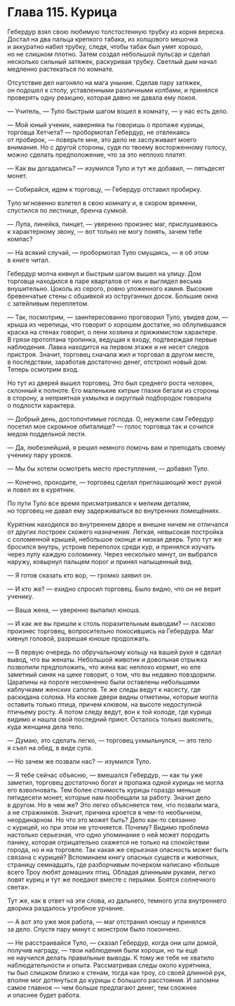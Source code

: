 # Глава 115. Курица

Гебердур взял свою любимую толстостенную трубку из корня вереска. Достал на два пальца крепкого табака, из холщового мешочка и аккуратно набил трубку, следя, чтобы табак был умят хорошо, но не слишком плотно. Затем создал небольшой пульсар и сделал несколько сильный затяжек, раскуривая трубку. Светлый дым начал медленно растекаться по комнате.

Отсутствие дел нагоняло на мага уныние. Сделав пару затяжек, он подошел к столу, уставленными различными колбами, и принялся проверять одну реакцию, которая давно не давала ему покоя. 

— Учитель, — Туло быстрым шагом вошел в комнату, — у нас есть дело.

— Мой юный ученик, наверняка ты говоришь о пропаже курицы, торговца Хетчета? — пробормотал Гебердур, не отвлекаясь от пробирок, — поверьте мне, это дело не заслуживает моего внимания. Но с другой стороны, судя по твоему восторженному голосу, можно сделать предположение, что за это неплохо платят.

— Как вы догадались? — изумился Туло и тут же добавил, — пятьдесят монет.

— Собирайся, идем к торговцу, — Гебердур отставил пробирку.

Туло мгновенно взлетел в свою комнату и, в скором времени, спустился по лестнице, бренча сумкой. 

— Лупа, линейка, пинцет, — уверенно произнес маг, прислушиваюсь к характерному звону, — вот только не могу понять, зачем тебе компас?

— На всякий случай, — пробормотал Туло смущаясь, — я об этом в книге читал.

Гебердур молча кивнул и быстрым шагом вышел на улицу. Дом торговца находился в паре кварталов от них и выглядел весьма внушительно. Цоколь из серого, ровно уложенного камня. Высокие бревенчатые стены с обшивкой из оструганных досок. Большие окна с затейливым переплетом. 

— Так, посмотрим, — заинтересованно проговорил Туло, увидев дом, — крыша из черепицы, что говорит о хорошем достатке, но облупившаяся краска на стенах говорит, о лени хозяина и прижимистом характере. В грязи протоптана тропинка, ведущая к входу, подтверждая первые наблюдения. Лавка находится на первом этаже и не несет следов пристроя. Значит, торговец сначала жил и торговал в другом месте, в последствии, заработав достаточно денег, отстроил новый дом. Теперь осмотрим вход.

Но тут из дверей вышел торговец. Это был среднего роста человек, склонный к полноте. Его маленькие хитрые глазки бегали из стороны в сторону, а неприятная ухмылка и округлый подбородок говорила о подлости характера.

— Добрый день, достопочтимые господа. О, неужели сам Гебердур посетил мое скромное обиталище? — голос торговца так и сочился медом поддельной лести.

— Да, любезнейший, я решил немного помочь вам и преподать своему ученику пару уроков.

— Мы бы хотели осмотреть место преступления, — добавил Туло.

— Конечно, проходите, — торговец сделал приглашающий жест рукой и повел их в курятник.

По пути Туло все время присматривался к мелким деталям, но торговец не давал ему задерживаться во внутренних помещёниях. 

Курятник находился во внутреннем дворе и внешне ничем не отличался от других построек схожего назначения. Легкая, невысокая постройка с соломенной крышей, небольшое оконце и низкая дверь. Туло тут же бросился внутрь, устроив переполох среди кур, и принялся изучать через лупу каждую соломинку. Через несколько минут, он выбрался наружу, ковырнул пальцем порог и принял напыщенный вид.

— Я готов сказать кто вор, — громко заявил он.

— И кто же? — ехидно спросил торговец. Было видно, что он не верит ученику.

— Ваша жена, — уверенно выпалил юноша.

— И как же вы пришли к столь поразительным выводам? — ласково произнес торговец, вопросительно покосившись на Гебердура. Маг кивнул головой, разрешая юноше продолжать.

— В первую очередь по обручальному кольцу на вашей руке я сделал вывод, что вы женаты. Небольшой животик и довольная отрыжка позволили предположить, что жена вас неплохо кормит, но еле заметный синяк на щеке говорит, о том, что вы недавно повздорили. Царапины на пороге несомненно были оставлены небольшими каблучками женских сапогов. Те же следы ведут к насесту, где раскидана солома. На косяке двери видны отметины, которые могла оставить только птица, причем клювом, на высоте недоступной птичьему росту. А потом следу ведут, вон к той колоде, где курица видимо и нашла свой последний приют. Осталось только выяснить, куда женщина дела тело.

— Думаю, это сделать легко, — торговец ухмыльнулся, — это тело я съел на обед, в виде супа.

— Но зачем же позвали нас? — изумился Туло.

— Я тебе сейчас объясню, — вмешался Гебердур, — как ты уже заметил, торговец достаточно богат и пропажа одной курицы не могла его взволновать. Тем более стоимость курицы гораздо меньше пятидесяти монет, которые нам пообещали за работу. Значит дело в другом. Но в чем же? Это легко объясняется тем, что позвали мага, а не стражников. Значит, причина кроется в чем-то необычном, неординарном. Но что это может быть? Дело как-то связанно с курицей, но при этом не уточняется. Почему? Видимо проблема настолько серьезная, что одно упоминание о ней может породить панику, которая отрицательно скажется не только на спокойствии города, но и на торговле. Так какая же серьезная опасность может быть связана с курицей? Вспоминаем книгу опасных существ и животных, страницу семнадцать, где разборчивым почерком написано «больше всего Троу любят домашних птиц. Обладая длинными руками, легко ловят куриц и тут же поедают вместе с перьями. Боятся солнечного света».

Тут же, как в ответ на эти слова, из дальнего, темного угла внутреннего дворика раздалось утробное урчание.

— А вот это уже моя работа, — маг отстранил юношу и принялся за дело. Спустя пару минут с монстром было покончено.

— Не расстраивайся Туло, — сказал Гебердур, когда они шли домой, получив награду, — твои наблюдения были хороши, но ты ещё не научился делать правильные выводы. К тому же тебе не хватило наблюдательности и опыта. Рассматривая следы около курятника, ты был слишком близко к стенам, тогда как троу, со своей длинной рук, вполне мог дотянуться до курицы с большого расстояния. И запомни самое главное — чем больше предлагают денег, тем сложнее и опаснее будет работа.


